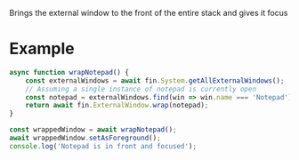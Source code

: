 Brings the external window to the front of the entire stack and gives it focus

# Example
```js
async function wrapNotepad() {
    const externalWindows = await fin.System.getAllExternalWindows();
    // Assuming a single instance of notepad is currently open
    const notepad = externalWindows.find(win => win.name === 'Notepad');
    return await fin.ExternalWindow.wrap(notepad);
}

const wrappedWindow = await wrapNotepad();
await wrappedWindow.setAsForeground();
console.log('Notepad is in front and focused');
```